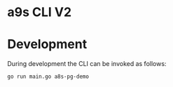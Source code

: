 # a9s CLI V2

# Development

During development the CLI can be invoked as follows:

    go run main.go a8s-pg-demo
